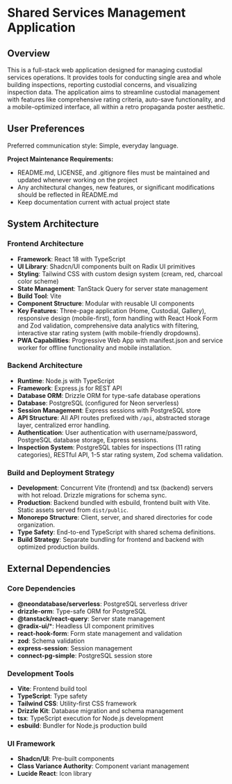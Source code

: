 # Shared Services Management Application

## Overview
This is a full-stack web application designed for managing custodial services operations. It provides tools for conducting single area and whole building inspections, reporting custodial concerns, and visualizing inspection data. The application aims to streamline custodial management with features like comprehensive rating criteria, auto-save functionality, and a mobile-optimized interface, all within a retro propaganda poster aesthetic.

## User Preferences
Preferred communication style: Simple, everyday language.

**Project Maintenance Requirements:**
- README.md, LICENSE, and .gitignore files must be maintained and updated whenever working on the project
- Any architectural changes, new features, or significant modifications should be reflected in README.md
- Keep documentation current with actual project state

## System Architecture
### Frontend Architecture
- **Framework**: React 18 with TypeScript
- **UI Library**: Shadcn/UI components built on Radix UI primitives
- **Styling**: Tailwind CSS with custom design system (cream, red, charcoal color scheme)
- **State Management**: TanStack Query for server state management
- **Build Tool**: Vite
- **Component Structure**: Modular with reusable UI components
- **Key Features**: Three-page application (Home, Custodial, Gallery), responsive design (mobile-first), form handling with React Hook Form and Zod validation, comprehensive data analytics with filtering, interactive star rating system (with mobile-friendly dropdowns).
- **PWA Capabilities**: Progressive Web App with manifest.json and service worker for offline functionality and mobile installation.

### Backend Architecture
- **Runtime**: Node.js with TypeScript
- **Framework**: Express.js for REST API
- **Database ORM**: Drizzle ORM for type-safe database operations
- **Database**: PostgreSQL (configured for Neon serverless)
- **Session Management**: Express sessions with PostgreSQL store
- **API Structure**: All API routes prefixed with `/api`, abstracted storage layer, centralized error handling.
- **Authentication**: User authentication with username/password, PostgreSQL database storage, Express sessions.
- **Inspection System**: PostgreSQL tables for inspections (11 rating categories), RESTful API, 1-5 star rating system, Zod schema validation.

### Build and Deployment Strategy
- **Development**: Concurrent Vite (frontend) and tsx (backend) servers with hot reload. Drizzle migrations for schema sync.
- **Production**: Backend bundled with esbuild, frontend built with Vite. Static assets served from `dist/public`.
- **Monorepo Structure**: Client, server, and shared directories for code organization.
- **Type Safety**: End-to-end TypeScript with shared schema definitions.
- **Build Strategy**: Separate bundling for frontend and backend with optimized production builds.

## External Dependencies
### Core Dependencies
- **@neondatabase/serverless**: PostgreSQL serverless driver
- **drizzle-orm**: Type-safe ORM for PostgreSQL
- **@tanstack/react-query**: Server state management
- **@radix-ui/***: Headless UI component primitives
- **react-hook-form**: Form state management and validation
- **zod**: Schema validation
- **express-session**: Session management
- **connect-pg-simple**: PostgreSQL session store

### Development Tools
- **Vite**: Frontend build tool
- **TypeScript**: Type safety
- **Tailwind CSS**: Utility-first CSS framework
- **Drizzle Kit**: Database migration and schema management
- **tsx**: TypeScript execution for Node.js development
- **esbuild**: Bundler for Node.js production build

### UI Framework
- **Shadcn/UI**: Pre-built components
- **Class Variance Authority**: Component variant management
- **Lucide React**: Icon library